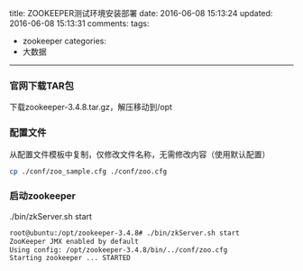 title: ZOOKEEPER测试环境安装部署
date: 2016-06-08 15:13:24
updated: 2016-06-08 15:13:31
comments:
tags:
- zookeeper
categories:
- 大数据

---


### 官网下载TAR包

下载zookeeper-3.4.8.tar.gz，解压移动到/opt

### 配置文件

从配置文件模板中复制，仅修改文件名称，无需修改内容（使用默认配置）

```bash
cp ./conf/zoo_sample.cfg ./conf/zoo.cfg
```

### 启动zookeeper

./bin/zkServer.sh start

```bash
root@ubuntu:/opt/zookeeper-3.4.8# ./bin/zkServer.sh start
ZooKeeper JMX enabled by default
Using config: /opt/zookeeper-3.4.8/bin/../conf/zoo.cfg
Starting zookeeper ... STARTED
```

